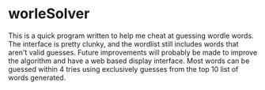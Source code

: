 # worleSolver

This is a quick program written to help me cheat at guessing wordle words. The interface is pretty clunky, and the wordlist still includes words that aren't valid guesses. Future improvements will probably be made to improve the algorithm and have a web based display interface. Most words can be guessed within 4 tries using exclusively guesses from the top 10 list of words generated.